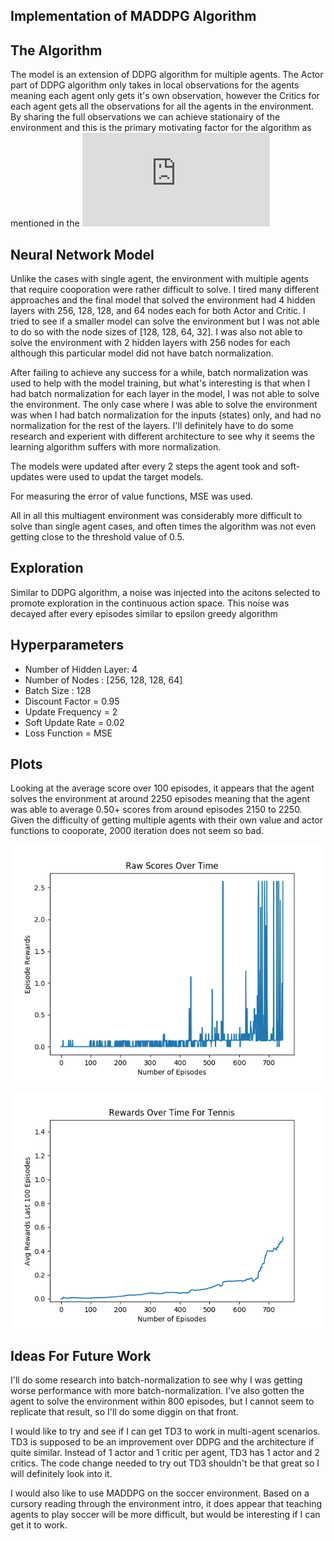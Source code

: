 ## Implementation of MADDPG Algorithm

## The Algorithm

The model is an extension of DDPG algorithm for multiple agents. The Actor part of DDPG algorithm only takes in local observations for the agents meaning each agent only gets it's own observation, however the Critics for each agent gets all the observations for all the agents in the environment. By sharing the full observations we can achieve stationairy of the environment and this is the primary motivating factor for the algorithm as mentioned in the ![paper](https://arxiv.org/pdf/1706.02275.pdf)

## Neural Network Model

Unlike the cases with single agent, the environment with multiple agents that require cooporation were rather difficult to solve. I tired many different approaches and the final model that solved the environment had 4 hidden layers with 256, 128, 128, and 64 nodes each for both Actor and Critic. I tried to see if a smaller model can solve the environment but I was not able to do so with the node sizes of [128, 128, 64, 32]. I was also not able to solve the environment with 2 hidden layers with 256 nodes for each although this particular model did not have batch normalization.

After failing to achieve any success for a while, batch normalization was used to help with the model training, but what's interesting is that when I had batch normalization for each layer in the model, I was not able to solve the environment. The only case where I was able to solve the environment was when I had batch normalization for the inputs (states) only, and had no normalization for the rest of the layers. I'll definitely have to do some research and experient with different architecture to see why it seems the learning algorithm suffers with more normalization. 

The models were updated after every 2 steps the agent took and soft-updates were used to updat the target models.

For measuring the error of value functions, MSE was used. 

All in all this multiagent environment was considerably more difficult to solve than single agent cases, and often times the algorithm was not even getting close to the threshold value of 0.5.

## Exploration

Similar to DDPG algorithm, a noise was injected into the acitons selected to promote exploration in the continuous action space. This noise was decayed after every episodes similar to epsilon greedy algorithm


## Hyperparameters

* Number of Hidden Layer: 4 
* Number of Nodes : [256, 128, 128, 64]
* Batch Size : 128
* Discount Factor = 0.95
* Update Frequency = 2
* Soft Update Rate = 0.02
* Loss Function = MSE


## Plots

Looking at the average score over 100 episodes, it appears that the agent solves the environment at around 2250 episodes meaning that the agent was able to average 0.50+ scores from around episodes 2150 to 2250. Given the difficulty of getting multiple agents with their own value and actor functions to cooporate, 2000 iteration does not seem so bad. 

![](RawScore.png)

![](progress.png)

## Ideas For Future Work

I'll do some research into batch-normalization to see why I was getting worse performance with more batch-normalization. I've also gotten the agent to solve the environment within 800 episodes, but I cannot seem to replicate that result, so I'll do some diggin on that front. 

I would like to try and see if I can get TD3 to work in multi-agent scenarios. TD3 is supposed to be an improvement over DDPG and the architecture if quite similar. Instead of 1 actor and 1 critic per agent, TD3 has 1 actor and 2 critics. The code change needed to try out TD3 shouldn't be that great so I will definitely look into it.

I would also like to use MADDPG on the soccer environment. Based on a cursory reading through the environment intro, it does appear that teaching agents to play soccer will be more difficult, but would be interesting if I can get it to work. 
